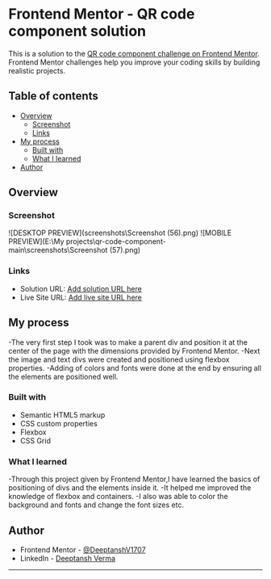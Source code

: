 # Frontend Mentor - QR code component solution

This is a solution to the [QR code component challenge on Frontend Mentor](https://www.frontendmentor.io/challenges/qr-code-component-iux_sIO_H). Frontend Mentor challenges help you improve your coding skills by building realistic projects. 

## Table of contents

- [Overview](#overview)
  - [Screenshot](#screenshot)
  - [Links](#links)
- [My process](#my-process)
  - [Built with](#built-with)
  - [What I learned](#what-i-learned)
- [Author](#author)




## Overview

### Screenshot

![DESKTOP PREVIEW](screenshots\Screenshot (56).png) 
![MOBILE PREVIEW](E:\My projects\qr-code-component-main\screenshots\Screenshot (57).png) 

### Links

- Solution URL: [Add solution URL here](https://your-solution-url.com)
- Live Site URL: [Add live site URL here](https://your-live-site-url.com)

## My process
-The very first step I took was to make a parent div and position it at the center of the page with the dimensions provided by Frontend Mentor.
-Next the image and text divs were created and positioned using flexbox properties.
-Adding of colors and fonts were done at the end by ensuring all the elements are positioned well.
### Built with

- Semantic HTML5 markup
- CSS custom properties
- Flexbox
- CSS Grid


### What I learned

-Through this project given by Frontend Mentor,I have learned the basics of positioning of divs and the elements inside it. 
-It helped me improved the knowledge of flexbox and containers. 
-I also was able to color the background and fonts and change the font sizes etc.

## Author

- Frontend Mentor - [@DeeptanshV1707](https://www.frontendmentor.io/profile/DeeptanshV1707)
- LinkedIn - [Deeptansh Verma](https://www.linkedin.com/in/deeptansh-verma-48241a1b8/)

--------------------------------------------------------------------------------------------------------------------------------------------------